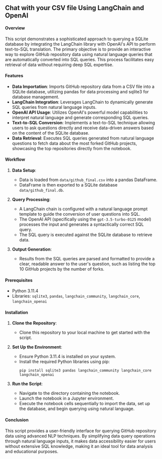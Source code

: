 ## Chat with your CSV file Using LangChain and OpenAI

#### Overview

This script demonstrates a sophisticated approach to querying a SQLite database by integrating the LangChain library with OpenAI's API to perform text-to-SQL translation. The primary objective is to provide an interactive way to explore GitHub repository data using natural language queries that are automatically converted into SQL queries. This process facilitates easy retrieval of data without requiring deep SQL expertise.

#### Features

- **Data Importation**: Imports GitHub repository data from a CSV file into a SQLite database, utilizing pandas for data processing and sqlite3 for database management.
- **LangChain Integration**: Leverages LangChain to dynamically generate SQL queries from natural language inputs.
- **OpenAI API Usage**: Utilizes OpenAI's powerful model capabilities to interpret natural language and generate corresponding SQL queries.
- **Text-to-SQL Conversion**: Implements a text-to-SQL technique allowing users to ask questions directly and receive data-driven answers based on the content of the SQLite database.
- **Data Retrieval**: Executes SQL queries generated from natural language questions to fetch data about the most forked GitHub projects, showcasing the top repositories directly from the notebook.

#### Workflow

1. **Data Setup**:
   - Data is loaded from `data/github_final.csv` into a pandas DataFrame.
   - DataFrame is then exported to a SQLite database `data/github_final.db`.

2. **Query Processing**:
   - A LangChain chain is configured with a natural language prompt template to guide the conversion of user questions into SQL.
   - The OpenAI API (specifically using the `gpt-3.5-turbo-0125` model) processes the input and generates a syntactically correct SQL query.
   - The SQL query is executed against the SQLite database to retrieve data.

3. **Output Generation**:
   - Results from the SQL queries are parsed and formatted to provide a clear, readable answer to the user's question, such as listing the top 10 GitHub projects by the number of forks.

#### Prerequisites

- Python 3.11.4
- Libraries: `sqlite3`, `pandas`, `langchain_community`, `langchain_core`, `langchain_openai`

#### Installation

1. **Clone the Repository**:
   - Clone this repository to your local machine to get started with the script.

2. **Set Up the Environment**:
   - Ensure Python 3.11.4 is installed on your system.
   - Install the required Python libraries using pip:
     ```
     pip install sqlite3 pandas langchain_community langchain_core langchain_openai
     ```

3. **Run the Script**:
   - Navigate to the directory containing the notebook.
   - Launch the notebook in a Jupyter environment.
   - Execute the notebook cells sequentially to import the data, set up the database, and begin querying using natural language.

#### Conclusion

This script provides a user-friendly interface for querying GitHub repository data using advanced NLP techniques. By simplifying data query operations through natural language inputs, it makes data accessibility easier for users without extensive SQL knowledge, making it an ideal tool for data analysis and educational purposes.
